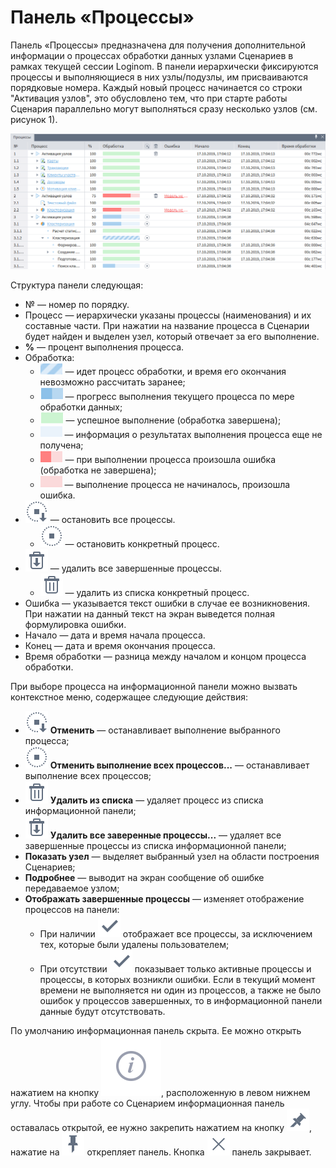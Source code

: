 # Панель «Процессы»

Панель «Процессы» предназначена для получения дополнительной информации о процессах обработки данных узлами Сценариев в рамках текущей сессии Loginom. В панели иерархически фиксируются процессы и выполняющиеся в них узлы/подузлы, им присваиваются порядковые номера. Каждый новый процесс начинается со строки "Активация узлов", это обусловлено тем, что при старте работы Сценария параллельно могут выполняться сразу несколько узлов (см. рисунок 1).

![Панель «Процессы»](./information-panel-1.png)

Структура панели следующая:

* № — номер по порядку.
* Процесс — иерархически указаны процессы (наименования) и их составные части. При нажатии на название процесса в Сценарии будет найден и выделен узел, который отвечает за его выполнение.
* **%** — процент выполнения процесса.
* Обработка:
  * ![](./information-panel-2.png) — идет процесс обработки, и время его окончания невозможно рассчитать заранее;
  * ![](./information-panel-3.png) — прогресс выполнения текущего процесса по мере обработки данных;
  * ![](./information-panel-4.png) — успешное выполнение (обработка завершена);
  * ![](./information-panel-5.png) — информация о результатах выполнения процесса еще не получена;
  * ![](./information-panel-6.png) — при выполнении процесса произошла ошибка (обработка не завершена);
  * ![](./information-panel-7.png) — выполнение процесса не начиналось, произошла ошибка.
* ![](../images/icons/toolbar-controls/stop-all_default.svg) — остановить все процессы.
  * ![](../images/icons/toolbar-controls/stop_default.svg) — остановить конкретный процесс.
* ![](../images/icons/toolbar-controls/delete-all_default.svg) — удалить все завершенные процессы.
  * ![](../images/icons/toolbar-controls/delete_default.svg) — удалить из списка конкретный процесс.
* Ошибка — указывается текст ошибки в случае ее возникновения. При нажатии на данный текст на экран выведется полная формулировка ошибки.
* Начало — дата и время начала процесса.
* Конец — дата и время окончания процесса.
* Время обработки — разница между началом и концом процесса обработки.

При выборе процесса на информационной панели можно вызвать контекстное меню, содержащее следующие действия:

* ![](../images/icons/toolbar-controls/stop-all_default.svg) **Отменить** — останавливает выполнение выбранного процесса;
* ![](../images/icons/toolbar-controls/stop_default.svg) **Отменить выполнение всех процессов...** — останавливает выполнение всех процессов;
* ![](../images/icons/toolbar-controls/delete_default.svg) **Удалить из списка** — удаляет процесс из списка информационной панели;
* ![](../images/icons/toolbar-controls/delete-all_default.svg) **Удалить все заверенные процессы...** — удаляет все завершенные процессы из списка информационной панели;
* **Показать узел** — выделяет выбранный узел на области построения Сценариев;
* **Подробнее** — выводит на экран сообщение об ошибке передаваемое узлом;
* **Отображать завершенные процессы** — изменяет отображение процессов на панели:
  * При наличии ![](../images/icons/toolbar-controls/apply_default.svg) отображает все процессы, за исключением тех, которые были удалены пользователем;
  * При отсутствии ![](../images/icons/toolbar-controls/apply_default.svg) показывает только активные процессы и процессы, в которых возникли ошибки. Если в текущий момент времени не выполняется ни один из процессов, а также не было ошибок у процессов завершенных, то в информационной панели данные будут отсутствовать.

По умолчанию информационная панель скрыта. Ее можно открыть нажатием на кнопку ![](../images/icons/systempanel_status/systempanel_status_default-01.svg), расположенную в левом нижнем углу. Чтобы при работе со Сценарием информационная панель оставалась открытой, ее нужно закрепить нажатием на кнопку ![](../images/icons/toolbar-controls/unpin_default.svg), нажатие на ![](../images/icons/toolbar-controls/pin_default.svg) открепляет панель.
Кнопка ![](../images/icons/toolbar-controls/clear_default.svg) панель закрывает.
